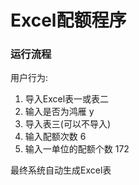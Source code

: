# Excel配额程序

### 运行流程

用户行为:

1. 导入Excel表一或表二
2. 输入是否为鸿雁 y
3. 导入表三(可以不导入)
4. 输入配额次数 6
5. 输入一单位的配额个数 172

最终系统自动生成Excel表
